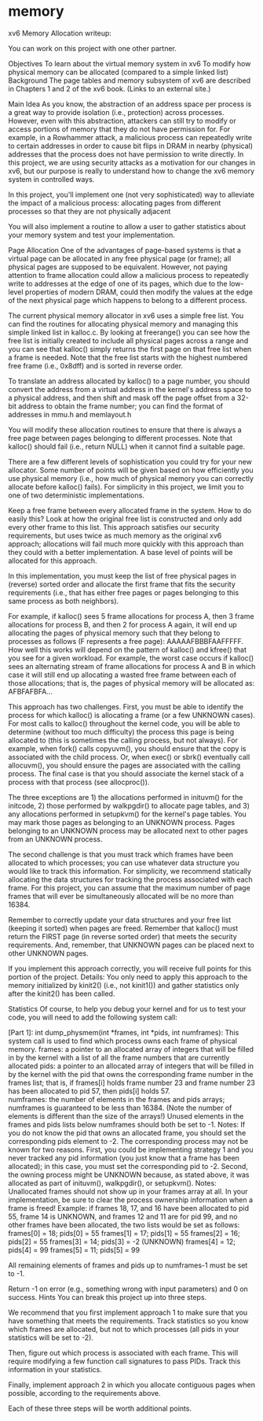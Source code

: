 # memory
xv6 Memory Allocation writeup:

You can work on this project with one other partner.  

Objectives
To learn about the virtual memory system in xv6
To modify how physical memory can be allocated (compared to a simple linked list) 
Background
The page tables and memory subsystem of xv6 are described in Chapters 1 and 2 of the xv6 book. (Links to an external site.)  

Main Idea
As you know, the abstraction of an address space per process is a great way to provide isolation (i.e., protection) across processes.  However, even with this abstraction,  attackers can still try to modify or access portions of memory that they do not have permission for.  For example, in a Rowhammer attack, a malicious process can repeatedly write to certain addresses in order to cause bit flips in DRAM in nearby (physical) addresses that the process does not have permission to write directly.    In this project, we are using security attacks as a motivation for our changes in xv6, but our purpose is really to understand how to change the xv6 memory system in controlled ways.

In this project, you'll implement one (not very sophisticated) way to alleviate the impact of a malicious process: allocating pages from different processes so that they are not physically adjacent

You will also implement a routine to allow a user to gather statistics about your memory system and test your implementation.

Page Allocation
One of the advantages of page-based systems is that a virtual page can be allocated in any free physical page (or frame); all physical pages are supposed to be equivalent.  However, not paying attention to frame allocation could allow a malicious process to repeatedly write to addresses at the edge of one of its pages, which due to the low-level properties of modern DRAM, could then modify the values at the edge of the next physical page which happens to belong to a different process.

The current physical memory allocator in xv6 uses a simple free list.  You can find the routines for allocating physical memory and managing this simple linked list in kalloc.c.    By looking at freerange() you can see how the free list is initially created to include all physical pages across a range and you can see that kalloc() simply returns the first page on that free list when a frame is needed.    Note that the free list starts with the highest numbered free frame (i.e., 0x8dff) and is sorted in reverse order. 

To translate an address allocated by kalloc() to a page number, you should convert the address from a virtual address in the kernel's address space to a physical address, and then shift and mask off the page offset from a 32-bit address to obtain the frame number; you can find the format of addresses in mmu.h and memlayout.h

You will modify these allocation routines to ensure that there is always a free page between pages belonging to different processes.  Note that kalloc() should fail (i.e., return NULL) when it cannot find a suitable page.

There are a few different levels of sophistication you could try for your new allocator.  Some number of points will be given based on how efficiently you use physical memory (i.e., how much of physical memory you can correctly allocate before kalloc() fails).     For simplicity in this project, we limit you to one of two deterministic implementations.

Keep a free frame between every allocated frame in the system.  How to do easily this?  Look at how the original free list is constructed and only add every other frame to this list.  This approach satisfies our security requirements, but uses twice as much memory as the original xv6 approach; allocations will fail much more quickly with this approach than they could with a better implementation.  A base level of points will be allocated for this approach.

In this implementation, you must keep the list of free physical pages in (reverse) sorted order and allocate the first frame that fits the security requirements (i.e., that has either free pages or pages belonging to this same process as both neighbors).  

For example, if kalloc() sees 5 frame allocations for process A, then 3 frame allocations for process B, and then 2 for process A again, it will end up allocating the pages of physical memory such that they belong to processes as follows (F represents a free page):  AAAAAFBBBFAAFFFFF.    How well this works will depend on the pattern of kalloc() and kfree() that you see for a given workload.  For example, the worst case occurs if kalloc() sees an alternating stream of frame allocations for process A and B in which case it will still end up allocating a wasted free frame between each of those allocations; that is, the pages of physical memory will be allocated as:  AFBFAFBFA...  

This approach has two challenges.  First, you must be able to identify the process for which kalloc() is allocating a frame (or a few UNKNOWN cases).  For most calls to kalloc() throughout the kernel code, you will be able to determine (without too much difficulty) the process this page is being allocated to (this is sometimes the calling process, but not always).  For example, when fork() calls copyuvm(), you should ensure that the copy is associated with the child process.  Or, when exec() or sbrk() eventually call allocuvm(), you should ensure the pages are associated with the calling process.   The final case is that you should associate the kernel stack of a process with that process (see allocproc()).    

The three exceptions are 1) the allocations performed in inituvm() for the initcode, 2) those performed by walkpgdir() to allocate page tables, and 3) any allocations performed in setupkvm() for the kernel's  page tables.   You may mark those pages as belonging to an UNKNOWN process.  Pages belonging to an UNKNOWN process may be allocated next to other pages from an UNKNOWN process.

The second challenge is that you must track which frames have been allocated to which processes; you can use whatever data structure you would like to track this information.  For simplicity, we recommend statically allocating the data structures for tracking the process associated with each frame.   For this project, you can assume that the maximum number of page frames that will ever be simultaneously allocated will be no more than 16384.    

Remember to correctly update your data structures and your free list (keeping it sorted)  when pages are freed.  Remember that kalloc() must return the FIRST page (in reverse sorted order) that meets the security requirements.  And, remember, that UNKNOWN pages can be placed next to other UNKNOWN pages.

If you implement this approach correctly, you will receive full points for this portion of the project.
Details:  You only need to apply this approach to the memory initialized by  kinit2() (i.e., not kinit1()) and gather statistics only after the kinit2() has been called.  

Statistics
Of course, to help you debug your kernel and for us to test your code, you will need to add the following system call:

[Part 1]: int dump_physmem(int *frames, int *pids, int numframes): This system call is used to find which process owns each frame of physical memory. 
frames: a pointer to an allocated array of integers that will be filled in by the kernel with a list of all the frame numbers that are currently allocated
pids: a pointer to an allocated array of integers that will be filled in by the kernel with the pid that owns the corresponding frame number in the frames list; that is, if frames[i] holds frame number 23 and frame number 23 has been allocated to pid 57, then pids[i] holds 57.  
numframes: the number of elements in the frames and pids arrays; numframes is guaranteed to be less than 16384.  (Note the number of elements is different than the size of the arrays!)    Unused elements in the frames and pids lists below numframes should both be set to -1.
Notes: If you do not know the pid that owns an allocated frame, you should set the corresponding pids element to -2.   The corresponding process may not be known for two reasons.  First, you could be implementing strategy 1 and you never tracked any pid information (you just know that a frame has been allocated); in this case, you must set the corresponding pid to -2.  Second, the owning process might be UNKNOWN because, as stated above, it  was allocated as part of inituvm(), walkpgdir(), or setupkvm().
Notes: Unallocated frames should not show up in your frames array at all.  In your implementation, be sure to clear the process ownership information when a frame is freed! 
Example: if frames 18, 17, and 16 have been allocated to pid 55, frame 14 is UNKNOWN, and frames 12 and 11 are for pid 99, and no other frames have been allocated, the two lists would be set as follows:
frames[0] = 18; pids[0] = 55
frames[1] = 17; pids[1] = 55
frames[2] = 16; pids[2] = 55
frames[3] = 14; pids[3] = -2 (UNKNOWN)
frames[4] = 12; pids[4] = 99
frames[5] = 11; pids[5] = 99
 
All remaining elements of frames and pids up to numframes-1 must be set to -1.

Return -1 on error (e.g., something wrong with input parameters) and 0 on success.
Hints
You can break this project up into three steps.

We recommend that you first implement approach 1 to make sure that you have something that meets the requirements.    Track statistics so you know which frames are allocated, but not to which processes (all pids in your statistics will be set to -2).

Then, figure out which process is associated with each frame.  This will require modifying a few function call signatures to pass PIDs.  Track this information in your statistics.

Finally,  implement approach 2 in which you allocate contiguous pages when possible, according to the requirements above.   

Each of these three steps will be worth additional points.

